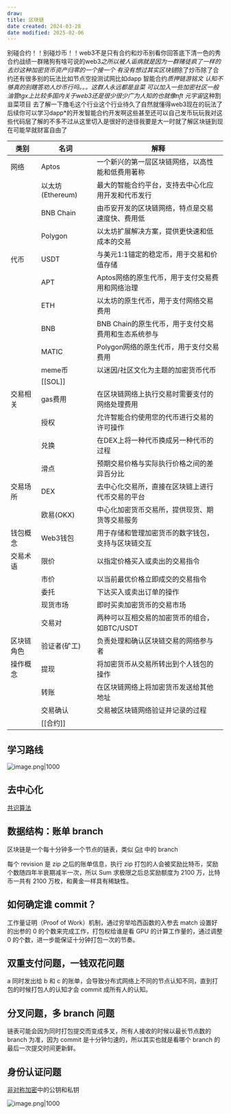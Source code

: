 ```yaml
---
draw:
title: 区块链
date created: 2024-03-28
date modified: 2025-02-06
---
```


别碰合约！！别碰炒币！！web3不是只有合约和炒币别看你回答底下清一色的秀合约战绩一群赌狗有啥可说的web3*之所以被人诟病就是因为一群赌徒疯了一样的去炒这种加密货币资产归零的一个接一个 有没有想过其实区块链*除了炒币除了合约还有很多别的玩法比如节点空投测试网比如dapp 智能合约*质押链游铭文 认知不够真的别瞎答劝人炒币行吗。。。这群人永远都是韭菜 可以加入一些加密社区一般油管tgx上比较多国内关于web3还是很少很少广为人知的也就像nft 元宇宙*这种割韭菜项目 去了解一下撸毛这个行业这个行业待久了自然就懂得web3现在的玩法了后续你可以学习dapp*的开发智能合约开发啊这些甚至还可以自己发币玩玩我对这些代码层了解的不多不过从这里切入是很好的途径我要是大一时就了解区块链到现在可能早就财富自由了

| 类别    | 名词            | 解释                             |
| ----- | ------------- | ------------------------------ |
| 网络    | Aptos         | 一个新兴的第一层区块链网络，以高性能和低费用著称       |
|       | 以太坊(Ethereum) | 最大的智能合约平台，支持去中心化应用开发和代币发行      |
|       | BNB Chain     | 由币安开发的区块链网络，特点是交易速度快、费用低       |
|       | Polygon       | 以太坊扩展解决方案，提供更快速和低成本的交易         |
| 代币    | USDT          | 与美元1:1锚定的稳定币，用于交易和价值存储         |
|       | APT           | Aptos网络的原生代币，用于支付交易费用和网络治理     |
|       | ETH           | 以太坊的原生代币，用于支付网络交易费用            |
|       | BNB           | BNB Chain的原生代币，用于支付交易费用和生态系统参与 |
|       | MATIC         | Polygon网络的原生代币，用于支付交易费用        |
|       | meme币         | 以迷因/社区文化为主题的加密货币代币             |
|       | [[SOL]]       |                                |
| 交易相关  | gas费用         | 在区块链网络上执行交易时需要支付的网络处理费用        |
|       | 授权            | 允许智能合约使用您的代币进行交易的许可操作          |
|       | 兑换            | 在DEX上将一种代币换成另一种代币的过程           |
|       | 滑点            | 预期交易价格与实际执行价格之间的差异百分比          |
| 交易场所  | DEX           | 去中心化交易所，直接在区块链上进行代币交易的平台       |
|       | 欧易(OKX)       | 中心化加密货币交易所，提供现货、期货等交易服务        |
| 钱包概念  | Web3钱包        | 用于存储和管理加密货币的数字钱包，支持与区块链交互      |
| 交易术语  | 限价            | 以指定价格买入或卖出的交易指令                |
|       | 市价            | 以当前最优价格立即成交的交易指令               |
|       | 委托            | 下达买入或卖出订单的操作                   |
|       | 现货市场          | 即时买卖加密货币的交易市场                  |
|       | 交易对           | 两种可以互相交易的加密货币的组合，如BTC/USDT     |
| 区块链角色 | 验证者(矿工)       | 负责处理和确认区块链交易的网络参与者             |
| 操作概念  | 提现            | 将加密货币从交易所转出到个人钱包的操作            |
|       | 转账            | 在区块链网络上将加密货币发送给其他地址            |
|       | 交易确认          | 交易被区块链网络验证并记录的过程               |
|       | [[合约]]        |                                |

## 学习路线

![image.png|1000](https://imagehosting4picgo.oss-cn-beijing.aliyuncs.com/imagehosting/fix-dir%2Fpicgo%2Fpicgo-clipboard-images%2F2024%2F09%2F22%2F18-33-29-d36f5970c5a8b8ac37bdf6f9a87775be-202409221833598-a1fa2b.png)

## 去中心化

[共识算法](共识算法.md)

## 数据结构：账单 branch

区块链是一个每十分钟多一个节点的链表，类似 [Git](Git.md) 中的 branch

每个 revision 是 zip 之后的账单信息，执行 zip 打包的人会被奖励比特币，奖励个数随四年半衰期减半一次，所以 Sum 求极限之后总奖励额度为 2100 万，比特币一共有 2100 万枚，和黄金一样具有稀缺性。

## 如何确定谁 commit？

工作量证明（Proof of Work）机制，通过穷举哈西函数的入参去 match 设置好的出参的 0 的个数来完成工作，打包权给谁是看 GPU 的计算工作量的，通过调整 0 的个数，进一步能保证十分钟打包一次的节奏。

## 双重支付问题，一钱双花问题

a 同时发出给 b 和 c 的账单，会导致分布式网络上不同的节点认知不同，直到打包的时候打包人的认知才会 commit 成所有人的认知。

## 分叉问题，多 branch 问题

链表可能会因为同时打包提交而变成多叉，所有人接收的时候以最长节点数的 branch 为准，因为 commit 是十分钟匀速的，所以其实也就是看哪个 branch 的最后一次提交时间更新鲜。

## 身份认证问题

[非对称加密](非对称加密.md)中的公钥和私钥

![image.png|1000](https://imagehosting4picgo.oss-cn-beijing.aliyuncs.com/imagehosting/fix-dir%2Fpicgo%2Fpicgo-clipboard-images%2F2024%2F09%2F01%2F20-22-07-597e964a7fdd1ba2c1de88e5012d2040-202409012022131-5c0593.png)

